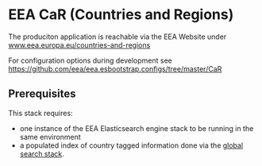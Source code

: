 # EEA CaR (Countries and Regions)

The produciton application is reachable via the EEA Website under www.eea.europa.eu/countries-and-regions

For configuration options during development see https://github.com/eea/eea.esbootstrap.configs/tree/master/CaR

## Prerequisites

This stack requires:

 - one instance of the EEA Elasticsearch engine stack to be running in the same environment
 - a populated index of country tagged information done via the [global search stack](https://github.com/eea/eea.rancher.catalog/tree/master/templates/elastic-app-global-search).
